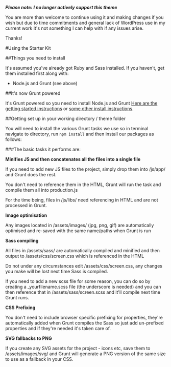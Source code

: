 ***Please note: I no longer actively support this theme*** 

You are more than welcome to continue using it and making changes if you wish but due to time commitments and general lack of WordPress use in my current work it's not something I can help with if any issues arise. 

Thanks!

#Using the Starter Kit

##Things you need to install

It's assumed you've already got Ruby and Sass installed. If you haven't, get them installed first along with:

* Node.js and Grunt (see above)

##It's now Grunt powered

It's Grunt powered so you need to install Node.js and Grunt [Here are the getting started instructions](http://gruntjs.com/getting-started) or [some other install instructions](http://24ways.org/2013/grunt-is-not-weird-and-hard/).

##Getting set up in your working directory / theme folder

You will need to install the various Grunt tasks we use so in terminal navigate to directory, run `npm install` and then install our packages as follows:

###The basic tasks it performs are:

**Minifies JS and then concatenates all the files into a single file**

If you need to add new JS files to the project, simply drop them into /js/app/ and Grunt does the rest.

You don't need to reference them in the HTML, Grunt will run the task and compile them all into production.js

For the time being, files in /js/libs/ need referencing in HTML and are not processed in Grunt.

**Image optimisation**

Any images located in /assets/images/ (jpg, png, gif) are automatically optimised and re-saved with the same name/paths when Grunt is run

**Sass compiling**

All files in /assets/sass/ are automatically compiled and minified and then output to /assets/css/screen.css which is referenced in the HTML

Do not under any circumstances edit /assets/css/screen.css, any changes you make will be lost next time Sass is compiled.

If you need to add a new scss file for some reason, you can do so by creating a _yourfilename.scss file (the underscore is needed) and you can then reference that in /assets/sass/screen.scss and it'll compile next time Grunt runs.

**CSS Prefixing**

You don't need to include browser specific prefixing for properties, they're automatically added when Grunt compiles the
Sass so just add un-prefixed properties and if they're needed it's taken care of.

**SVG fallbacks to PNG**

If you create any SVG assets for the project - icons etc, save them to /assets/images/svg/ and Grunt will generate a PNG version of the same size to use as a fallback in your CSS.
